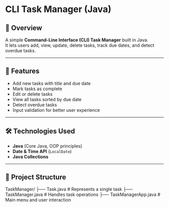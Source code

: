 # CLI Task Manager (Java)

## 📌 Overview
A simple **Command-Line Interface (CLI) Task Manager** built in Java.  
It lets users add, view, update, delete tasks, track due dates, and detect overdue tasks.

---

## 🚀 Features
- Add new tasks with title and due date
- Mark tasks as complete
- Edit or delete tasks
- View all tasks sorted by due date
- Detect overdue tasks
- Input validation for better user experience

---

## 🛠 Technologies Used
- **Java** (Core Java, OOP principles)
- **Date & Time API** (`LocalDate`)
- **Java Collections**

---

## 📂 Project Structure
TaskManager/
├── Task.java # Represents a single task
├── TaskManager.java # Handles task operations
├── TaskManagerApp.java # Main menu and user interaction
